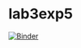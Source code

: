 # lab3exp5
[![Binder](https://mybinder.org/badge_logo.svg)](https://mybinder.org/v2/gh/lucasvreis/lab3exp5/master?filepath=exp5.ipynb)
